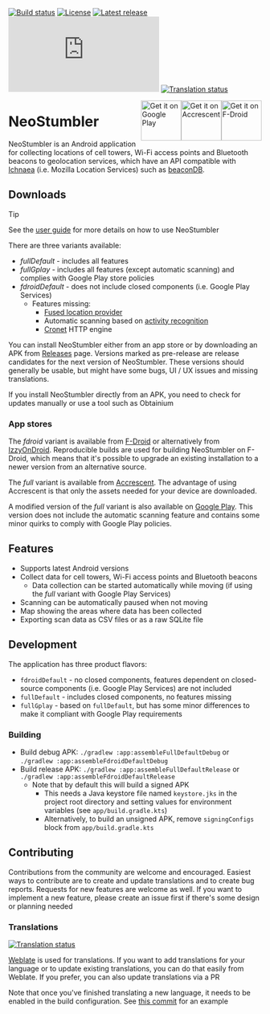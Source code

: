 [![Build status](https://github.com/mjaakko/NeoStumbler/actions/workflows/build.yml/badge.svg)](https://github.com/mjaakko/NeoStumbler/actions/workflows/build.yml) [![License](https://img.shields.io/github/license/mjaakko/NeoStumbler)](./LICENSE) [![Latest release](https://img.shields.io/github/v/release/mjaakko/NeoStumbler)](https://github.com/mjaakko/NeoStumbler/releases/latest) [![Matrix](https://img.shields.io/matrix/neostumbler%3Amatrix.org)](https://matrix.to/#/%23neostumbler:matrix.org) [![Translation status](https://hosted.weblate.org/widget/neostumbler/svg-badge.svg)](https://hosted.weblate.org/engage/neostumbler/)

<a href="https://f-droid.org/packages/xyz.malkki.neostumbler.fdroid/" style="float: right;">
  <img
    src="https://fdroid.gitlab.io/artwork/badge/get-it-on.png"
    alt="Get it on F-Droid"
    height="80">
</a>

<a href="https://accrescent.app/app/xyz.malkki.neostumbler" style="float: right;">
  <img
    alt="Get it on Accrescent"
    src="https://accrescent.app/badges/get-it-on.png"
    height="80">
</a>

<a href="https://play.google.com/store/apps/details?id=xyz.malkki.neostumbler.gplay" style="float:right;">
  <img
    alt="Get it on Google Play"
    src="https://play.google.com/intl/en_us/badges/images/generic/en_badge_web_generic.png"
    height="80">
</a>

# NeoStumbler

NeoStumbler is an Android application for collecting locations of cell towers, Wi-Fi access points
and Bluetooth beacons to geolocation services, which have an API compatible
with [Ichnaea](https://ichnaea.readthedocs.io/en/latest/api/geosubmit2.html) (i.e. Mozilla Location
Services) such as [beaconDB](https://beacondb.net/).

## Downloads

> [!TIP]
> See the [user guide](https://neostumbler.malkki.xyz/user_guide/) for more details on how to use NeoStumbler

There are three variants available:

* *fullDefault* - includes all features
* *fullGplay* - includes all features (except automatic scanning) and complies with Google Play store policies
* *fdroidDefault* - does not include closed components (i.e. Google Play Services)
    * Features missing:
        * [Fused location provider](https://developers.google.com/location-context/fused-location-provider)
        * Automatic scanning based
          on [activity recognition](https://developers.google.com/location-context/activity-recognition)
        * [Cronet](https://developer.android.com/develop/connectivity/cronet) HTTP engine

You can install NeoStumbler either from an app store or by downloading an APK
from [Releases](https://github.com/mjaakko/NeoStumbler/releases) page. Versions marked as
pre-release are release candidates for the next version of NeoStumbler. These versions should
generally be usable, but might have some bugs, UI / UX issues and missing translations.

If you install NeoStumbler directly from an APK, you need to check for updates manually or use a
tool such as Obtainium

### App stores

The *fdroid* variant is available
from [F-Droid](https://f-droid.org/packages/xyz.malkki.neostumbler.fdroid/) or alternatively
from [IzzyOnDroid](https://android.izzysoft.de/repo/apk/xyz.malkki.neostumbler.fdroid). Reproducible
builds are used for building NeoStumbler on F-Droid, which means that it's possible to upgrade an
existing installation to a newer version from an alternative source.

The *full* variant is available
from [Accrescent](https://accrescent.app/app/xyz.malkki.neostumbler). The advantage of using
Accrescent is that only the assets needed for your device are downloaded.

A modified version of the *full* variant is also available
on [Google Play](https://play.google.com/store/apps/details?id=xyz.malkki.neostumbler.gplay). This version does not
include the automatic scanning feature and contains some minor quirks to comply with Google Play policies.

## Features

* Supports latest Android versions
* Collect data for cell towers, Wi-Fi access points and Bluetooth beacons
    * Data collection can be started automatically while moving (if using the *full* variant with
      Google Play Services)
* Scanning can be automatically paused when not moving
* Map showing the areas where data has been collected
* Exporting scan data as CSV files or as a raw SQLite file

## Development

The application has three product flavors:

* `fdroidDefault` - no closed components, features dependent on closed-source components (i.e.
  Google Play Services) are not included
* `fullDefault` - includes closed components, no features missing
* `fullGplay` - based on `fullDefault`, but has some minor differences to make
  it compliant with Google Play requirements

### Building

* Build debug APK: `./gradlew :app:assembleFullDefaultDebug` or
  `./gradlew :app:assembleFdroidDefaultDebug`
* Build release APK: `./gradlew :app:assembleFullDefaultRelease` or
  `./gradlew :app:assembleFdroidDefaultRelease`
    * Note that by default this will build a signed APK
        * This needs a Java keystore file named `keystore.jks` in the project root directory and
          setting values for environment variables (see `app/build.gradle.kts`)
        * Alternatively, to build an unsigned APK, remove `signingConfigs` block from
          `app/build.gradle.kts`

## Contributing

Contributions from the community are welcome and encouraged. Easiest ways to contribute are to
create and update translations and to create bug reports. Requests for new features are welcome as
well. If you want to implement a new feature, please create an issue first if there's some design or
planning needed

### Translations

<a href="https://hosted.weblate.org/engage/neostumbler/">
<img src="https://hosted.weblate.org/widget/neostumbler/287x66-grey.png" alt="Translation status" />
</a>

[Weblate](https://hosted.weblate.org/projects/neostumbler/) is used for translations. If you want to
add translations for your language or to update existing translations, you can do that easily from
Weblate. If you prefer, you can also update translations via a PR

Note that once you've finished translating a new language, it needs to be enabled in the build
configuration.
See [this commit](https://github.com/mjaakko/NeoStumbler/commit/2c17e6f71825563fa78510b18a1d8e80596e4797)
for an example
